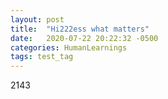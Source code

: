 ```yaml
---
layout: post
title:  "Hi222ess what matters"
date:   2020-07-22 20:22:32 -0500
categories: HumanLearnings
tags: test_tag
---
```

2143